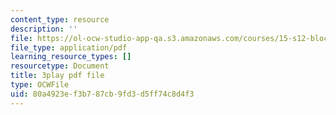 ```yaml
---
content_type: resource
description: ''
file: https://ol-ocw-studio-app-qa.s3.amazonaws.com/courses/15-s12-blockchain-and-money-fall-2018/80a4923ef3b787cb9fd3d5ff74c8d4f3_5auv_xrvoJk.pdf
file_type: application/pdf
learning_resource_types: []
resourcetype: Document
title: 3play pdf file
type: OCWFile
uid: 80a4923e-f3b7-87cb-9fd3-d5ff74c8d4f3
---
```

